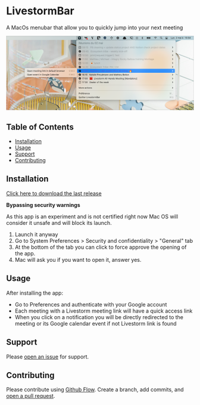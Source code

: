 # LivestormBar

A MacOs menubar that allow you to quickly jump into your next meeting

![alt text](https://github.com/mathieubellon/livestormbar/blob/main/livestormbar0502.png?raw=true)

## Table of Contents

- [Installation](#installation)
- [Usage](#usage)
- [Support](#support)
- [Contributing](#contributing)

## Installation

[Click here to download the last release](https://github.com/livestorm/LivestormBar/releases/download/v0.9-beta-1/LivestormBar.app.zip)

**Bypassing security warnings**

As this app is an experiment and is not certified right now Mac OS will consider it unsafe and will block its launch.

1. Launch it anyway
2. Go to System Preferences > Security and confidentiality > "General" tab
3. At the bottom of the tab you can click to force approve the opening of the app.
4. Mac will ask you if you want to open it, answer yes.

## Usage

After installing the app:

- Go to Preferences and authenticate with your Google account
- Each meeting with a Livestorm meeting link will have a quick access link
- When you click on a notification you will be directly redirected to the meeting or its Google calendar event if not Livestorm link is found

## Support

Please [open an issue](https://github.com/mathieubellon/livestormbar/issues/new) for support.

## Contributing

Please contribute using [Github Flow](https://guides.github.com/introduction/flow/). Create a branch, add commits, and [open a pull request](https://github.com/fraction/readme-boilerplate/compare/).
